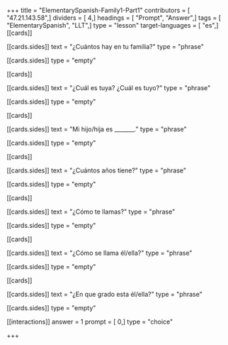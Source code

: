 +++
title = "ElementarySpanish-Family1-Part1"
contributors = [ "47.21.143.58",]
dividers = [ 4,]
headings = [ "Prompt", "Answer",]
tags = [ "ElementarySpanish", "LLT",]
type = "lesson"
target-languages = [ "es",]
[[cards]]

[[cards.sides]]
text = "¿Cuántos hay en tu familia?"
type = "phrase"

[[cards.sides]]
type = "empty"

[[cards]]

[[cards.sides]]
text = "¿Cuál es tuya? ¿Cuál es tuyo?"
type = "phrase"

[[cards.sides]]
type = "empty"

[[cards]]

[[cards.sides]]
text = "Mi hijo/hija es _______."
type = "phrase"

[[cards.sides]]
type = "empty"

[[cards]]

[[cards.sides]]
text = "¿Cuántos años tiene?"
type = "phrase"

[[cards.sides]]
type = "empty"

[[cards]]

[[cards.sides]]
text = "¿Cómo te llamas?"
type = "phrase"

[[cards.sides]]
type = "empty"

[[cards]]

[[cards.sides]]
text = "¿Cómo se llama él/ella?"
type = "phrase"

[[cards.sides]]
type = "empty"

[[cards]]

[[cards.sides]]
text = "¿En que grado esta él/ella?"
type = "phrase"

[[cards.sides]]
type = "empty"

[[interactions]]
answer = 1
prompt = [ 0,]
type = "choice"

+++
